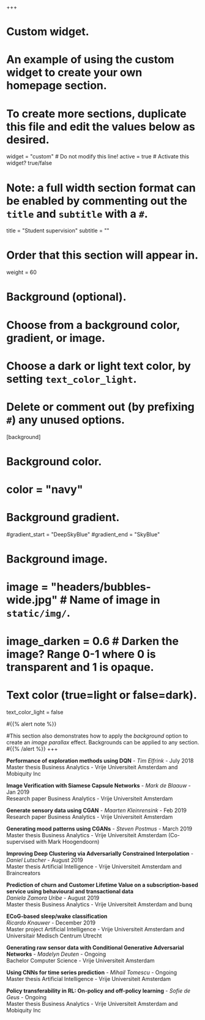 +++
# Custom widget.
# An example of using the custom widget to create your own homepage section.
# To create more sections, duplicate this file and edit the values below as desired.
widget = "custom"  # Do not modify this line!
active = true  # Activate this widget? true/false

# Note: a full width section format can be enabled by commenting out the `title` and `subtitle` with a `#`.
title = "Student supervision"
subtitle = ""

# Order that this section will appear in.
weight = 60

# Background (optional).
#   Choose from a background color, gradient, or image.
#   Choose a dark or light text color, by setting `text_color_light`.
#   Delete or comment out (by prefixing `#`) any unused options.
[background]
  # Background color.
  # color = "navy"
  
  # Background gradient.
  #gradient_start = "DeepSkyBlue"
  #gradient_end = "SkyBlue"
  
  # Background image.
  # image = "headers/bubbles-wide.jpg"  # Name of image in `static/img/`.
  # image_darken = 0.6  # Darken the image? Range 0-1 where 0 is transparent and 1 is opaque.

  # Text color (true=light or false=dark).
  text_color_light = false
  
#{{% alert note %}}


#This section also demonstrates how to apply the *background* option to create an *image parallax* effect. Backgrounds can be applied to any section.
#{{% /alert %}}
+++



<b>Performance of exploration methods using DQN</b> - <i>Tim Elfrink</i> - July 2018 <br>
Master thesis Business Analytics - Vrije Universiteit Amsterdam and Mobiquity Inc 

<b>Image Verification with Siamese Capsule Networks</b> - <i>Mark de Blaauw</i> - Jan 2019 <br>
Research paper Business Analytics - Vrije Universiteit Amsterdam 

<b>Generate sensory data using CGAN</b> - <i>Maarten Kleinrensink</i> - Feb 2019 <br>
Research paper Business Analytics - Vrije Universiteit Amsterdam 

<b>Generating mood patterns using CGANs</b> - <i>Steven Postmus</i> - March 2019 <br>
Master thesis Business Analytics - Vrije Universiteit Amsterdam (Co-supervised with Mark Hoogendoorn)

<b>Improving Deep Clustering via Adversarially Constrained Interpolation</b> - <i>Daniel Lutscher</i> - August 2019 <br>
Master thesis Artificial Intelligence - Vrije Universiteit Amsterdam and Braincreators

<b>Prediction of churn and Customer Lifetime Value on a subscription-based service using behavioural and transactional data</b><br>  <i>Daniela Zamora Uribe</i> - August 2019 <br> 
Master thesis Business Analytics - Vrije Universiteit Amsterdam and bunq

<b> ECoG-based sleep/wake classification </b> <br> <i>Ricardo Knauwer</i> - December 2019 <br> 
Master project Artificial Intelligence - Vrije Universiteit Amsterdam and Universitair Medisch Centrum Utrecht

<b>Generating raw sensor data with Conditional Generative Adversarial Networks</b> - <i>Madelyn Deuten</i> - Ongoing <br>
Bachelor Computer Science - Vrije Universiteit Amsterdam 

<b>Using CNNs for time series prediction</b> - <i>Mihail Tomescu</i> - Ongoing <br>
Master thesis Artificial Intelligence - Vrije Universiteit Amsterdam 

<b>Policy transferability in RL: On-policy and off-policy learning</b> - <i>Sofie de Geus</i> - Ongoing <br>
Master thesis Business Analytics - Vrije Universiteit Amsterdam and Mobiquity Inc 











